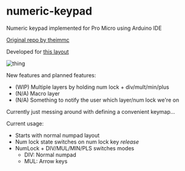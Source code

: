# numeric-keypad
Numeric keypad implemented for Pro Micro using Arduino IDE

[Original repo by theimmc](https://github.com/theimmc/numeric-keypad)

Developed for [this layout](https://gist.github.com/E66666666/6e0ff19db4f3ac36ccb57e5ba46f8258)

![thing](http://kle-render.herokuapp.com/api/6e0ff19db4f3ac36ccb57e5ba46f8258)

New features and planned features:

* (WIP) Multiple layers by holding num lock + div/mult/min/plus
* (N/A) Macro layer
* (N/A) Something to notify the user which layer/num lock we're on

Currently just messing around with defining a convenient keymap...

Current usage:

* Starts with normal numpad layout
* Num lock state switches on num lock key _release_
* NumLock + DIV/MUL/MIN/PLS switches modes
  * DIV: Normal numpad
  * MUL: Arrow keys
  
